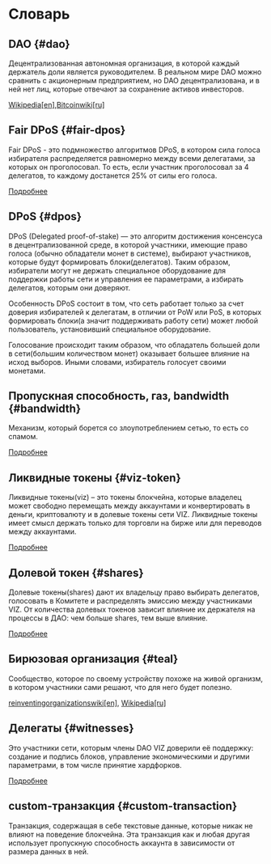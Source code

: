 # Словарь

## DAO {#dao}

Децентрализованная автономная организация, в которой каждый держатель доли является руководителем. В реальном мире DAO можно сравнить с акционерным предприятием, но DAO децентрализована, и в ней нет лиц, которые отвечают за сохранение активов инвесторов.

[Wikipedia[en]](https://en.wikipedia.org/wiki/Decentralized_autonomous_organization),[Bitcoinwiki[ru]](https://ru.bitcoinwiki.org/wiki/DAO)

## Fair DPoS {#fair-dpos}

Fair DPoS  - это подмножество алгоритмов DPoS, в котором сила голоса избирателя распределяется равномерно между всеми делегатами, за которых он проголосовал. То есть, если участник проголосовал за 4 делегатов, то каждому достанется 25% от силы его голоса.

[Подробнее](./witnesses.html#vote)

## DPoS {#dpos}

DPoS (Delegated proof-of-stake) — это алгоритм достижения консенсуса в децентрализованной среде, в которой участники, имеющие право голоса (обычно обладатели монет в системе), выбирают участников, которые будут формировать блоки(делегатов). Таким образом, избиратели могут не держать специальное оборудование для поддержки работы сети и управления ее параметрами, а избирать делегатов, которым они доверяют.

Особенность DPoS состоит в том, что сеть работает только за счет доверия избирателей к делегатам, в отличии от PoW или PoS, в которых формировать блоки(а значит поддерживать работу сети) может любой пользователь, установивший специальное оборудование.

Голосование происходит таким образом, что обладатель большей доли в сети(большим количеством монет) оказывает большее влияние на исход выборов. Иными словами, избиратель голосует своими монетами.

## Пропускная способность, газ, bandwidth {#bandwidth}

Механизм, который борется со злоупотреблением сетью, то есть со спамом.

[Подробнее](./bandwidth.html)

## Ликвидные токены {#viz-token}

Ликвидные токены(viz) – это токены блокчейна, которые владелец может свободно перемещать между аккаунтами и конвертировать в деньги, криптовалюту и в долевые токены сети VIZ. Ликвидные токены имеет смысл держать только для торговли на бирже или для переводов между аккаунтами.

[Подробнее](./economy.html#viz-token)

## Долевой токен {#shares}

Долевые токены(shares) дают их владельцу право выбирать делегатов, голосовать в Комитете и распределять эмиссию между участниками VIZ. От количества долевых токенов зависит влияние их держателя на процессы в ДАО: чем больше shares, тем выше влияние.

[Подробнее](./economy.html#shares)

## Бирюзовая организация {#teal}	

Сообщество, которое по своему устройству похоже на живой организм, в котором участники сами решают, что для него будет полезно.

[reinventingorganizationswiki[en]](http://reinventingorganizationswiki.com/Main_Page), [Wikipedia[ru]](http://ru.wiki-protopia.org/w/Бирюзовая_организация)

## Делегаты {#witnesses}

Это участники сети, которым члены DAO VIZ доверили её  поддержку: создание и подпись блоков, управление экономическими и другими параметрами, в том числе принятие хардфорков.

[Подробнее](./witnesses.html)

##   custom-транзакция {#custom-transaction}

Транзакция, содержащая в себе текстовые данные, которые никак не влияют на поведение блокчейна. Эта транзакция как и любая другая использует пропускную способность аккаунта в зависимости от размера данных в ней.
